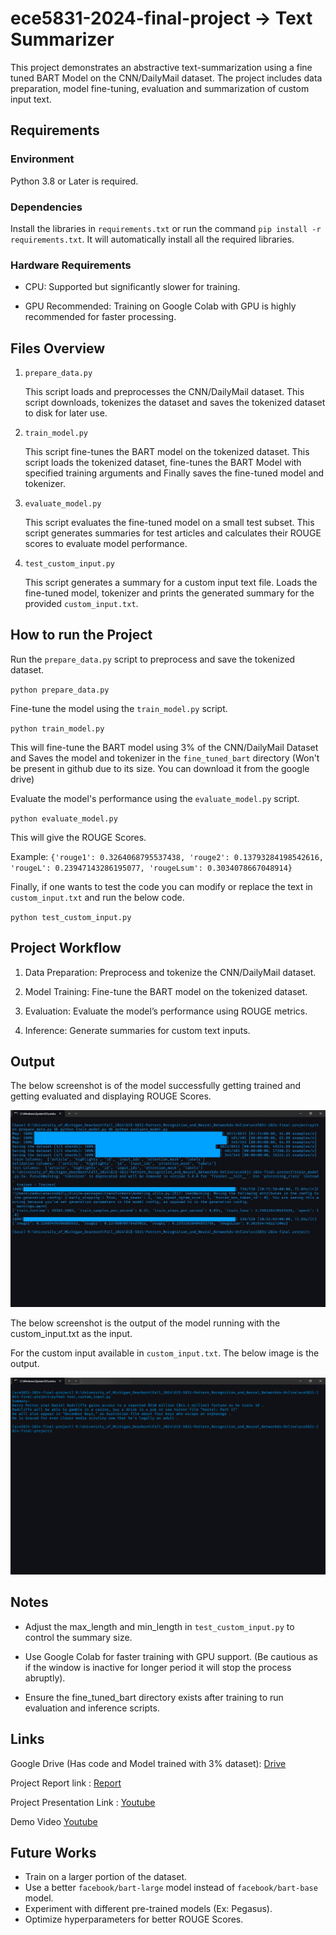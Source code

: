 # ece5831-2024-final-project &#8594; Text Summarizer

This project demonstrates an abstractive text-summarization using a fine tuned BART Model on the CNN/DailyMail dataset. The project includes data preparation, model fine-tuning, evaluation and summarization of custom input text.

## Requirements

### Environment

Python 3.8 or Later is required.

### Dependencies

Install the libraries in `requirements.txt` or run the command `pip install -r requirements.txt`. It will automatically install all the required libraries.

### Hardware Requirements

- CPU: Supported but significantly slower for training.

- GPU Recommended: Training on Google Colab with GPU is highly recommended for faster processing.

## Files Overview

1. `prepare_data.py`

   This script loads and preprocesses the CNN/DailyMail dataset. This script downloads, tokenizes the dataset and saves the tokenized dataset to disk for later use.

2. `train_model.py`

   This script fine-tunes the BART model on the tokenized dataset. This script loads the tokenized dataset, fine-tunes the BART Model with specified training arguments and Finally saves the fine-tuned model and tokenizer.

3. `evaluate_model.py`

   This script evaluates the fine-tuned model on a small test subset. This script generates summaries for test articles and calculates their ROUGE scores to evaluate model performance.

4. `test_custom_input.py`

   This script generates a summary for a custom input text file. Loads the fine-tuned model, tokenizer and prints the generated summary for the provided `custom_input.txt`.

## How to run the Project

Run the `prepare_data.py` script to preprocess and save the tokenized dataset.

`python prepare_data.py`

Fine-tune the model using the `train_model.py` script.

`python train_model.py`

This will fine-tune the BART model using 3% of the CNN/DailyMail Dataset and Saves the model and tokenizer in the `fine_tuned_bart` directory (Won't be present in github due to its size. You can download it from the google drive)

Evaluate the model's performance using the `evaluate_model.py` script.

`python evaluate_model.py`

This will give the ROUGE Scores.

Example: `{'rouge1': 0.3264068795537438, 'rouge2': 0.13793284198542616, 'rougeL': 0.23947143286195077, 'rougeLsum': 0.3034078667048914}`

Finally, if one wants to test the code you can modify or replace the text in `custom_input.txt` and run the below code.

`python test_custom_input.py`

## Project Workflow

1. Data Preparation: Preprocess and tokenize the CNN/DailyMail dataset.

2. Model Training: Fine-tune the BART model on the tokenized dataset.

3. Evaluation: Evaluate the model’s performance using ROUGE metrics.

4. Inference: Generate summaries for custom text inputs.

## Output

The below screenshot is of the model successfully getting trained and getting evaluated and displaying ROUGE Scores.

![Output Image](</Output Image.jpg>)

The below screenshot is the output of the model running with the custom_input.txt as the input.

For the custom input available in `custom_input.txt`. The below image is the output.

![Output Image](/Custom_Inputs_Output.png)

## Notes

- Adjust the max_length and min_length in `test_custom_input.py` to control the summary size.

- Use Google Colab for faster training with GPU support. (Be cautious as if the window is inactive for longer period it will stop the process abruptly).

- Ensure the fine_tuned_bart directory exists after training to run evaluation and inference scripts.

## Links

Google Drive (Has code and Model trained with 3% dataset): [Drive](https://drive.google.com/drive/folders/1HlXyx0RUPqoRFnxRyRuGxfQ9mojKpChP?usp=sharing)

Project Report link : [Report](/Text_Summarizer_Project_Report.pdf)

Project Presentation Link : [Youtube](https://youtu.be/BSRQC7Ipw9Q)

Demo Video [Youtube](https://youtu.be/AYQt4IKnh4E)

## Future Works

- Train on a larger portion of the dataset.
- Use a better `facebook/bart-large` model instead of `facebook/bart-base` model.
- Experiment with different pre-trained models (Ex: Pegasus).
- Optimize hyperparameters for better ROUGE Scores.
